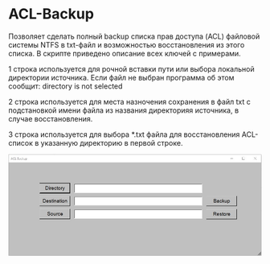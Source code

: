 # ACL-Backup

Позволяет сделать полный backup списка прав доступа (ACL) файловой системы NTFS в txt-файл и возможностью восстановления из этого списка. В скрипте приведено описание всех ключей с примерами.

1 строка используется для рочной вставки пути или выбора локальной директории источника. Если файл не выбран программа об этом сообщит: directory is not selected

2 строка используется для места назночения сохранения в файл txt с подстановкой имени файла из названия директорияя источника, в случае восстановления.

3 строка используется для выбора *.txt файла для восстановления ACL-список в указанную директорию в первой строке.

![Image alt](https://github.com/Lifailon/ACL-Backup/blob/rsa/Interface.jpg)
